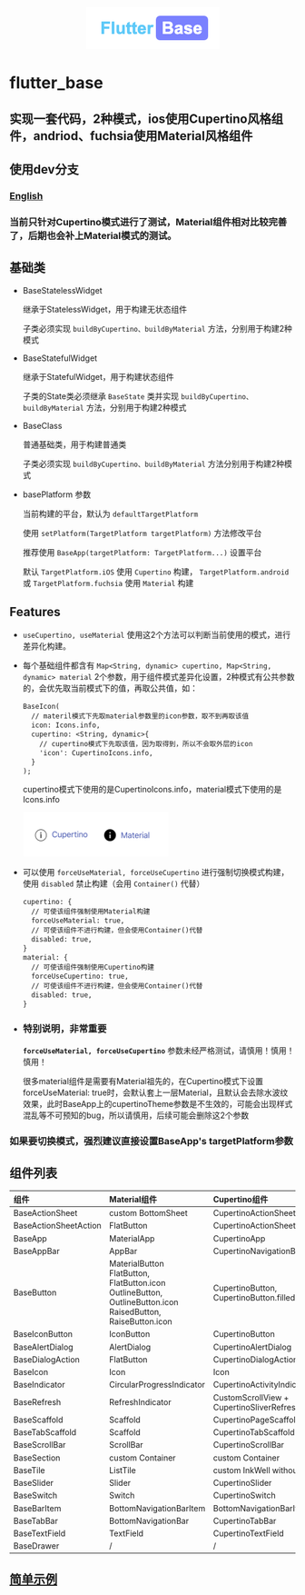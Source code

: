 <p align="center">
  <img src="https://github.com/nillnil/flutter_base/blob/master/screenshot/logo.png?raw=true" alt="logo">
</p>

# flutter_base

## 实现一套代码，2种模式，ios使用Cupertino风格组件，andriod、fuchsia使用Material风格组件

## 使用dev分支

### [English](./README-EN.md)

### 当前只针对Cupertino模式进行了测试，Material组件相对比较完善了，后期也会补上Material模式的测试。

## 基础类

* BaseStatelessWidget

  继承于StatelessWidget，用于构建无状态组件

  子类必须实现 `buildByCupertino、buildByMaterial` 方法，分别用于构建2种模式

* BaseStatefulWidget

  继承于StatefulWidget，用于构建状态组件

  子类的State类必须继承 `BaseState` 类并实现  `buildByCupertino、buildByMaterial` 方法，分别用于构建2种模式

* BaseClass

  普通基础类，用于构建普通类

  子类必须实现 `buildByCupertino、buildByMaterial` 方法分别用于构建2种模式

* basePlatform 参数

  当前构建的平台，默认为 `defaultTargetPlatform`

  使用 `setPlatform(TargetPlatform targetPlatform)` 方法修改平台

  推荐使用  `BaseApp(targetPlatform: TargetPlatform...)` 设置平台

  默认 `TargetPlatform.iOS` 使用 `Cupertino` 构建， `TargetPlatform.android` 或 `TargetPlatform.fuchsia` 使用 `Material` 构建

## Features

* `useCupertino, useMaterial`
  使用这2个方法可以判断当前使用的模式，进行差异化构建。

* 每个基础组件都含有 `Map<String, dynamic> cupertino, Map<String, dynamic> material` 2个参数，用于组件模式差异化设置，2种模式有公共参数的，会优先取当前模式下的值，再取公共值，如：

      BaseIcon(
        // materil模式下先取material参数里的icon参数，取不到再取该值
        icon: Icons.info,
        cupertino: <String, dynamic>{
          // cupertino模式下先取该值，因为取得到，所以不会取外层的icon
          'icon': CupertinoIcons.info,
        }
      );

    cupertino模式下使用的是CupertinoIcons.info，material模式下使用的是Icons.info

  <img src="https://github.com/nillnil/flutter_base/blob/master/screenshot/features_demo.png?raw=true" alt="features_demo" width="256" height="78">

* 可以使用 `forceUseMaterial, forceUseCupertino` 进行强制切换模式构建，使用 `disabled` 禁止构建（会用 `Container()` 代替）

      cupertino: {
        // 可使该组件强制使用Material构建
        forceUseMaterial: true,
        // 可使该组件不进行构建，但会使用Container()代替
        disabled: true,
      }
      material: {
        // 可使该组件强制使用Cupertino构建
        forceUseCupertino: true,
        // 可使该组件不进行构建，但会使用Container()代替
        disabled: true,
      }

* ### 特别说明，非常重要

    **`forceUseMaterial, forceUseCupertino`** 参数未经严格测试，请慎用！慎用！慎用！

    很多material组件是需要有Material祖先的，在Cupertino模式下设置forceUseMaterial: true时，会默认套上一层Material，且默认会去除水波纹效果，此时BaseApp上的cupertinoTheme参数是不生效的，可能会出现样式混乱等不可预知的bug，所以请慎用，后续可能会删除这2个参数

### 如果要切换模式，强烈建议直接设置BaseApp's targetPlatform参数

## 组件列表

|组件|Material组件|Cupertino组件|
|:---------------|:--------|:----------|
|BaseActionSheet|custom BottomSheet|CupertinoActionSheet|
|BaseActionSheetAction|FlatButton|CupertinoActionSheetAction|
|BaseApp|MaterialApp|CupertinoApp|
|BaseAppBar|AppBar|CupertinoNavigationBar|
|BaseButton|MaterialButton<br>FlatButton, FlatButton.icon<br>OutlineButton, OutlineButton.icon<br>RaisedButton, RaiseButton.icon|CupertinoButton, CupertinoButton.filled|
|BaseIconButton|IconButton|CupertinoButton|
|BaseAlertDialog|AlertDialog|CupertinoAlertDialog|
|BaseDialogAction|FlatButton|CupertinoDialogAction|
|BaseIcon|Icon|Icon|
|BaseIndicator|CircularProgressIndicator|CupertinoActivityIndicator|
|BaseRefresh|RefreshIndicator|CustomScrollView + CupertinoSliverRefreshControl|
|BaseScaffold|Scaffold|CupertinoPageScaffold|
|BaseTabScaffold|Scaffold|CupertinoTabScaffold|
|BaseScrollBar|ScrollBar|CupertinoScrollBar|
|BaseSection|custom Container|custom Container|
|BaseTile|ListTile|custom InkWell without splash|
|BaseSlider|Slider|CupertinoSlider|
|BaseSwitch|Switch|CupertinoSwitch|
|BaseBarItem|BottomNavigationBarItem|BottomNavigationBarItem|
|BaseTabBar|BottomNavigationBar|CupertinoTabBar|
|BaseTextField|TextField|CupertinoTextField|
|BaseDrawer|/|/|

## [简单示例](./example/)

